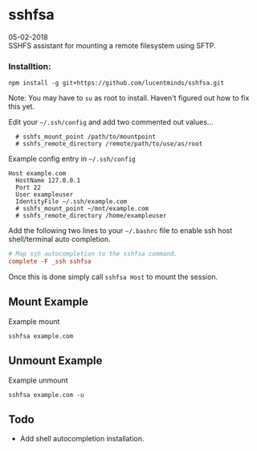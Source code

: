 # sshfsa  
05-02-2018  
SSHFS assistant for mounting a remote filesystem using SFTP.

### Installtion:
```shell
npm install -g git+https://github.com/lucentminds/sshfsa.git
```

Note: You may have to `su` as root to install. Haven't figured out how to fix this yet.

Edit your `~/.ssh/config` and add two commented out values...

```shell
  # sshfs_mount_point /path/to/mountpoint
  # sshfs_remote_directory /remote/path/to/use/as/root
```

Example config entry in `~/.ssh/config`

```shell
Host example.com
  HostName 127.0.0.1
  Port 22
  User exampleuser
  IdentityFile ~/.ssh/example.com
  # sshfs_mount_point ~/mnt/example.com
  # sshfs_remote_directory /home/exampleuser
```

Add the following two lines to your `~/.bashrc` file to enable ssh host shell/terminal auto completion.
```conf
# Map ssh autocompletion to the sshfsa command.
complete -F _ssh sshfsa
```

Once this is done simply call `sshfsa Host` to mount the session.

## Mount Example

Example mount

```shell
sshfsa example.com
```

## Unmount Example

Example unmount

```shell
sshfsa example.com -u
```


## Todo

* Add shell autocompletion installation.